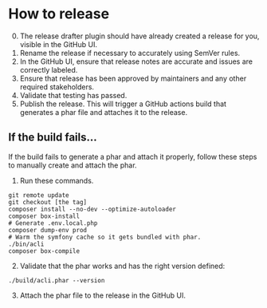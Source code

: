# How to release

0. The release drafter plugin should have already created a release for you, visible in the GitHub UI.
1. Rename the release if necessary to accurately using SemVer rules.
2. In the GitHub UI, ensure that release notes are accurate and issues are correctly labeled.
3. Ensure that release has been approved by maintainers and any other required stakeholders.
4. Validate that testing has passed.
5. Publish the release. This will trigger a GitHub actions build that generates a phar file and attaches it to the release.

## If the build fails...

If the build fails to generate a phar and attach it properly, follow these steps to manually create and attach the phar.

1. Run these commands.
```
git remote update
git checkout [the tag]
composer install --no-dev --optimize-autoloader
composer box-install
# Generate .env.local.php
composer dump-env prod
# Warm the symfony cache so it gets bundled with phar.
./bin/acli
composer box-compile
```
2. Validate that the phar works and has the right version defined:
```
./build/acli.phar --version
```
3. Attach the phar file to the release in the GitHub UI.